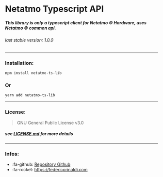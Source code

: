 # Netatmo Typescript API

##### This library is only a typescript client for Netatmo &copy; Hardware, uses Netatmo &copy; common api. 

###### last stable version: 1.0.0
------------

### Installation:
`npm install netatmo-ts-lib`

###  Or
`yarn add netatmo-ts-lib`


------------

### License:
>  GNU General Public License v3.0 


#####  see [LICENSE.md](https://github.com/Federico-Rinaldi/netatmo-ts-lib/blob/main/LICENSE.md "LICENSE.md") for more details

------------

### Infos:
- :fa-github: [Repository Github](https://federico-rinaldi.github.io/netatmo-ts-lib/index.html "Repository")
- :fa-rocket: https://federicorinaldi.com